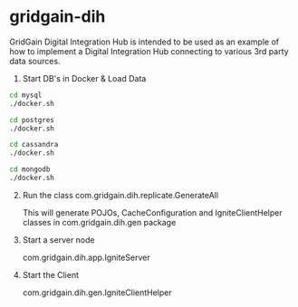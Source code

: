 # gridgain-dih
GridGain Digital Integration Hub is intended to be used as an example of how to implement a Digital Integration Hub connecting to various 3rd party data sources.

1. Start DB's in Docker & Load Data

```sh
cd mysql
./docker.sh

cd postgres
./docker.sh

cd cassandra
./docker.sh

cd mongodb
./docker.sh
```

2. Run the class com.gridgain.dih.replicate.GenerateAll

	This will generate POJOs, CacheConfiguration and IgniteClientHelper classes in com.gridgain.dih.gen package

3. Start a server node

	com.gridgain.dih.app.IgniteServer

4. Start the Client

	com.gridgain.dih.gen.IgniteClientHelper

